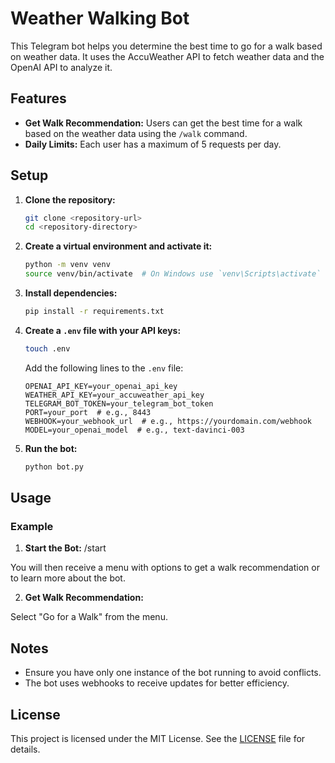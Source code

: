 # Weather Walking Bot

This Telegram bot helps you determine the best time to go for a walk based on weather data. It uses the AccuWeather API to fetch weather data and the OpenAI API to analyze it.

## Features

- **Get Walk Recommendation:** Users can get the best time for a walk based on the weather data using the `/walk` command.
- **Daily Limits:** Each user has a maximum of 5 requests per day.

## Setup

1. **Clone the repository:**

   ```sh
   git clone <repository-url>
   cd <repository-directory>
   ```

2. **Create a virtual environment and activate it:**

   ```sh
   python -m venv venv
   source venv/bin/activate  # On Windows use `venv\Scripts\activate`
   ```

3. **Install dependencies:**

   ```sh
   pip install -r requirements.txt
   ```

4. **Create a `.env` file with your API keys:**

   ```sh
   touch .env
   ```

   Add the following lines to the `.env` file:

   ```
   OPENAI_API_KEY=your_openai_api_key
   WEATHER_API_KEY=your_accuweather_api_key
   TELEGRAM_BOT_TOKEN=your_telegram_bot_token
   PORT=your_port  # e.g., 8443
   WEBHOOK=your_webhook_url  # e.g., https://yourdomain.com/webhook
   MODEL=your_openai_model  # e.g., text-davinci-003
   ```

5. **Run the bot:**
   ```sh
   python bot.py
   ```

## Usage

### Example

1. **Start the Bot:**
   /start

You will then receive a menu with options to get a walk recommendation or to learn more about the bot.

2. **Get Walk Recommendation:**

Select "Go for a Walk" from the menu.

## Notes

- Ensure you have only one instance of the bot running to avoid conflicts.
- The bot uses webhooks to receive updates for better efficiency.

## License

This project is licensed under the MIT License. See the [LICENSE](LICENSE) file for details.

